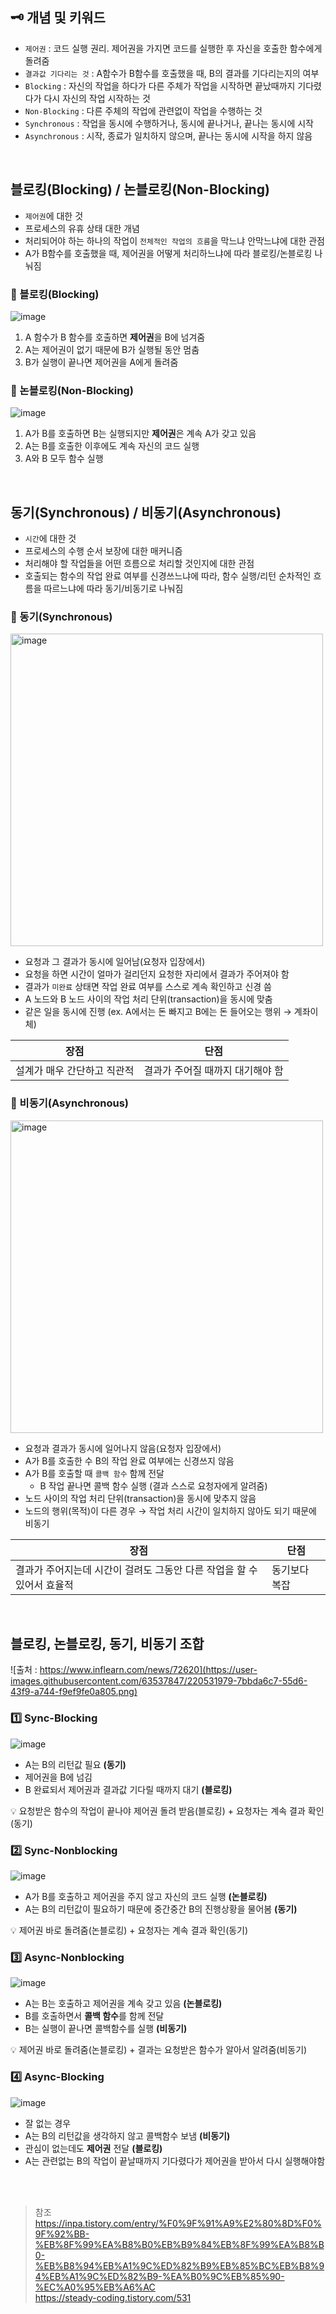 ## 🗝️ 개념 및 키워드 
- `제어권` : 코드 실행 권리. 제어권을 가지면 코드를 실행한 후 자신을 호출한 함수에게 돌려줌 
- `결과값 기다리는 것` : A함수가 B함수를 호출했을 때, B의 결과를 기다리는지의 여부 
- `Blocking` : 자신의 작업을 하다가 다른 주체가 작업을 시작하면 끝났때까지 기다렸다가 다시 자신의 작업 시작하는 것
- `Non-Blocking` : 다른 주체의 작업에 관련없이 작업을 수행하는 것 
- `Synchronous` : 작업을 동시에 수행하거나, 동시에 끝나거나, 끝나는 동시에 시작
- `Asynchronous` : 시작, 종료가 일치하지 않으며, 끝나는 동시에 시작을 하지 않음

</br>

## 블로킹(Blocking) / 논블로킹(Non-Blocking) 
- `제어권`에 대한 것 
- 프로세스의 유휴 상태 대한 개념 
- 처리되어야 하는 하나의 작업이 `전체적인 작업의 흐름`을 막느냐 안막느냐에 대한 관점 
- A가 B함수를 호출했을 때, 제어권을 어떻게 처리하느냐에 따라 블로킹/논블로킹 나눠짐 

### 🚩 블로킹(Blocking)
![image](https://user-images.githubusercontent.com/63537847/220527023-0da505ce-2e17-48ea-8c56-1a1ee9c8df2c.png)

1. A 함수가 B 함수를 호출하면 **제어권**을 B에 넘겨줌
2. A는 제어권이 없기 때문에 B가 실행될 동안 멈춤
3. B가 실행이 끝나면 제어권을 A에게 돌려줌

### 🚩 논블로킹(Non-Blocking)
![image](https://user-images.githubusercontent.com/63537847/220527226-3982c64f-a7c7-4145-a21a-8f530c0c38fe.png)

1. A가 B를 호출하면 B는 실행되지만 **제어권**은 계속 A가 갖고 있음
2. A는 B를 호출한 이후에도 계속 자신의 코드 실행
3. A와 B 모두 함수 실행

</br>

## 동기(Synchronous) / 비동기(Asynchronous)
- `시간`에 대한 것 
- 프로세스의 수행 순서 보장에 대한 매커니즘 
- 처리해야 할 작업들을 어떤 흐름으로 처리할 것인지에 대한 관점 
- 호출되는 함수의 작업 완료 여부를 신경쓰느냐에 따라, 함수 실행/리턴 순차적인 흐름을 따르느냐에 따라 동기/비동기로 나눠짐 

### 🚩 동기(Synchronous)
<img width="500" alt="image" src="https://user-images.githubusercontent.com/63537847/220531113-b4fde9ea-4849-40aa-875f-71ecbd39f03d.png">

- 요청과 그 결과가 동시에 일어남(요청자 입장에서)
- 요청을 하면 시간이 얼마가 걸리던지 요청한 자리에서 결과가 주어져야 함
- 결과가 `미완료` 상태면 작업 완료 여부를 스스로 계속 확인하고 신경 씀 
- A 노드와 B 노드 사이의 작업 처리 단위(transaction)을 동시에 맞춤
- 같은 일을 동시에 진행 (ex. A에서는 돈 빠지고 B에는 돈 들어오는 행위 → 계좌이체)

|**장점**|**단점**|
|---|---|
|설계가 매우 간단하고 직관적|결과가 주어질 때까지 대기해야 함|


### 🚩 비동기(Asynchronous)
<img width="500" alt="image" src="https://user-images.githubusercontent.com/63537847/220531183-a9a4c424-c8bf-48de-bc25-5dd1df4e2b83.png">

- 요청과 결과가 동시에 일어나지 않음(요청자 입장에서)
- A가 B를 호출한 수 B의 작업 완료 여부에는 신경쓰지 않음 
- A가 B를 호출할 때 `콜백 함수` 함께 전달 
  - B 작업 끝나면 콜백 함수 실행 (결과 스스로 요청자에게 알려줌) 
- 노드 사이의 작업 처리 단위(transaction)을 동시에 맞추지 않음
- 노드의 행위(목적)이 다른 경우 → 작업 처리 시간이 일치하지 않아도 되기 때문에 비동기

|**장점**|**단점**|
|---|---|
|결과가 주어지는데 시간이 걸려도 그동안 다른 작업을 할 수 있어서 효율적|동기보다 복잡|

</br> 

## 블로킹, 논블로킹, 동기, 비동기 조합 
![출처 : https://www.inflearn.com/news/72620](https://user-images.githubusercontent.com/63537847/220531979-7bbda6c7-55d6-43f9-a744-f9ef9fe0a805.png)

### 1️⃣ Sync-Blocking 
![image](https://user-images.githubusercontent.com/63537847/220532807-08239627-3c3f-4a2c-ba91-17f6d20e1472.png)

- A는 B의 리턴값 필요 **(동기)**
- 제어권을 B에 넘김
- B 완료되서 제어권과 결과값 기다릴 때까지 대기 **(블로킹)**

💡 요청받은 함수의 작업이 끝나야 제어권 돌려 받음(블로킹) + 요청자는 계속 결과 확인(동기)

### 2️⃣ Sync-Nonblocking 
![image](https://user-images.githubusercontent.com/63537847/220532850-00fefd1f-8cfb-4e8f-930c-71b50ae6f977.png)

- A가 B를 호출하고 제어권을 주지 않고 자신의 코드 실행 **(논블로킹)**
- A는 B의 리턴값이 필요하기 때문에 중간중간 B의 진행상황을 물어봄 **(동기)**

💡 제어권 바로 돌려줌(논블로킹) + 요청자는 계속 결과 확인(동기)

### 3️⃣ Async-Nonblocking 
![image](https://user-images.githubusercontent.com/63537847/220532888-0ce310c8-0b0f-427d-af94-c0964a54ae1e.png)

- A는 B는 호출하고 제어권을 계속 갖고 있음 **(논블로킹)**
- B를 호출하면서 **콜백 함수**를 함께 전달
- B는 실행이 끝나면 콜백함수를 실행 **(비동기)**

💡 제어권 바로 돌려줌(논블로킹) + 결과는 요청받은 함수가 알아서 알려줌(비동기) 

### 4️⃣ Async-Blocking  
![image](https://user-images.githubusercontent.com/63537847/220532927-e16e891b-ccb1-482f-8e97-a3001eeef0e0.png)

- 잘 없는 경우
- A는 B의 리턴값을 생각하지 않고 콜백함수 보냄 **(비동기)**
- 관심이 없는데도 **제어권** 전달 **(블로킹)**
- A는 관련없는 B의 작업이 끝날때까지 기다렸다가 제어권을 받아서 다시 실행해야함


</br>
</br> 

> 참조              
> https://inpa.tistory.com/entry/%F0%9F%91%A9%E2%80%8D%F0%9F%92%BB-%EB%8F%99%EA%B8%B0%EB%B9%84%EB%8F%99%EA%B8%B0-%EB%B8%94%EB%A1%9C%ED%82%B9%EB%85%BC%EB%B8%94%EB%A1%9C%ED%82%B9-%EA%B0%9C%EB%85%90-%EC%A0%95%EB%A6%AC                  
> https://steady-coding.tistory.com/531                
